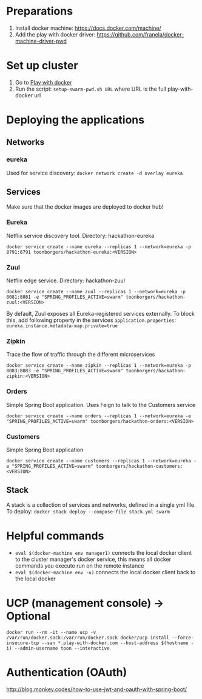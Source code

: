 # Preparations

1. Install docker machine: https://docs.docker.com/machine/
2. Add the play with docker driver: https://github.com/franela/docker-machine-driver-pwd 


# Set up cluster

1. Go to [Play with docker](http://play-with-docker.com)
2. Run the script: `setup-swarm-pwd.sh URL` where URL is the full play-with-docker url

# Deploying the applications

## Networks

### eureka 

Used for service discovery: `docker network create -d overlay eureka`

## Services

Make sure that the docker images are deployed to docker hub!

### Eureka

Netflix service discovery tool. Directory: hackathon-eureka

`docker service create --name eureka --replicas 1 --network=eureka -p 8791:8791 toonborgers/hackathon-eureka:<VERSION>`

### Zuul

Netflix edge service. Directory: hackathon-zuul

`docker service create --name zuul --replicas 1 --network=eureka -p 8081:8081 -e "SPRING_PROFILES_ACTIVE=swarm" toonborgers/hackathon-zuul:<VERSION>`

By default, Zuul exposes all Eureka-registered services externally. To block this, add following property in the services `application.properties`: `eureka.instance.metadata-map.private=true`

### Zipkin

Trace the flow of traffic through the different microservices

`docker service create --name zipkin --replicas 1 --network=eureka -p 8083:8083 -e "SPRING_PROFILES_ACTIVE=swarm" toonborgers/hackathon-zipkin:<VERSION>`

### Orders

Simple Spring Boot application. Uses Feign to talk to the Customers  service

`docker service create --name orders --replicas 1 --network=eureka -e "SPRING_PROFILES_ACTIVE=swarm" toonborgers/hackathon-orders:<VERSION>`

### Customers

Simple Spring Boot application

`docker service create --name customers --replicas 1 --network=eureka -e "SPRING_PROFILES_ACTIVE=swarm" toonborgers/hackathon-customers:<VERSION>`

## Stack

A stack is a collection of services and networks, defined in a single yml file. To deploy:
`docker stack deploy --compose-file stack.yml swarm`

# Helpful commands

* `eval $(docker-machine env manager1)` connects the local docker client to the cluster manager's docker service, this means all docker commands you execute run on the remote instance
* `eval $(docker-machine env -u)` connects the local docker client back to the local docker

# UCP (management console) -> Optional

`docker run --rm -it --name ucp -v /var/run/docker.sock:/var/run/docker.sock docker/ucp install --force-insecure-tcp --san *.play-with-docker.com --host-address $(hostname -i) --admin-username toon --interactive`

# Authentication (OAuth)

http://blog.monkey.codes/how-to-use-jwt-and-oauth-with-spring-boot/
